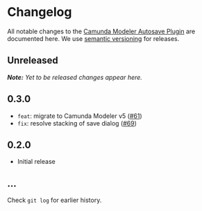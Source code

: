# Changelog

All notable changes to the [Camunda Modeler Autosave Plugin](https://github.com/pinussilvestrus/camunda-modeler-autosave-plugin) are documented here. We use [semantic versioning](http://semver.org/) for releases.

## Unreleased

___Note:__ Yet to be released changes appear here._

## 0.3.0

* `feat`: migrate to Camunda Modeler v5 ([#61](https://github.com/pinussilvestrus/camunda-modeler-autosave-plugin/issues/61))
* `fix`: resolve stacking of save dialog ([#69](https://github.com/pinussilvestrus/camunda-modeler-autosave-plugin/issues/69))

## 0.2.0

* Initial release

## ...

Check `git log` for earlier history.